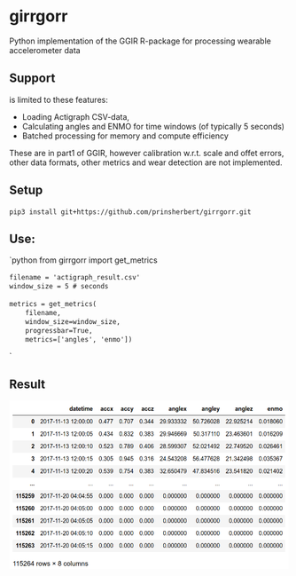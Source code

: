 # girrgorr

Python implementation of the GGIR R-package for processing wearable accelerometer data

## Support

is limited to these features:

 * Loading Actigraph CSV-data,
 * Calculating angles and ENMO for time windows (of typically 5 seconds)
 * Batched processing for memory and compute efficiency

These are in part1 of GGIR, however calibration w.r.t. scale and offet errors, other data formats, other metrics and
wear detection are not implemented.

## Setup

    pip3 install git+https://github.com/prinsherbert/girrgorr.git

## Use:
`python
    from girrgorr import get_metrics

    filename = 'actigraph_result.csv'
    window_size = 5 # seconds

    metrics = get_metrics(
        filename,
        window_size=window_size,
        progressbar=True,
        metrics=['angles', 'enmo'])
`

## Result

![Example output](images/example-output.png)